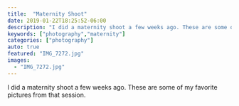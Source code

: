 ```yaml
---
title:  "Maternity Shoot"
date: 2019-01-22T18:25:52-06:00
description: "I did a maternity shoot a few weeks ago. These are some of my favorite pictures from that session."
keywords: ["photography","maternity"]
categories: ["photography"]
auto: true
featured: "IMG_7272.jpg"
images: 
  - "IMG_7272.jpg"
---
```

I did a maternity shoot a few weeks ago. These are some of my favorite pictures from that session.